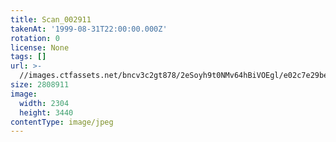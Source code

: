 ```yaml
---
title: Scan_002911
takenAt: '1999-08-31T22:00:00.000Z'
rotation: 0
license: None
tags: []
url: >-
  //images.ctfassets.net/bncv3c2gt878/2eSoyh9t0NMv64hBiVOEgl/e02c7e29beb73ccd0588c19c5822c12a/scan_002911_14711365333_o
size: 2808911
image:
  width: 2304
  height: 3440
contentType: image/jpeg
---
```


